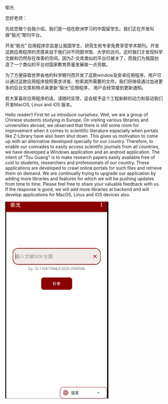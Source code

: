 偷光

您好老师：

先给您做个自我介绍，我们是一组在欧洲学习的中国留学生。我们正在开发叫做“偷光”期刊平台。

开发“偷光” 应用程序宗旨是让我国学生、研究生和专家免费享受学术期刊。开发这款应用程序的灵感来自于我们对不同图书馆、大学的访问，这时我们才发现科学文献和仍然存在改善的空间。因为Z-文库类似的平台已被关了，而我们为我国创造了一个类似的平台对国家教育质量发展做一点贡献。

为了方便获取世界各地的科学期刊而开发了这款window及安卓应用程序。用户可以通过这款应用程序按照需求详查、检索其所需要的文件。我们将继续通过加进更多的后台文库和特点来更新“偷光”应用程序， 用户会经常接到更新通知。

若大家喜欢应用程序的话，请随时反馈，这会赋予这个工程新鲜的动力和驱动我们开发MacOS, Linux and iOS 版本。


Hello reader!!
First let us introduce ourselves. Well, we are a group of Chinese students studying in Europe. 
On visiting various libraries and universities abroad, we observed that there is still some room for improvement when it comes to scientific literature espacially when portals like Z-Library have also been shut down.
This gives us motivation to come up with an alternative developed specially for our country.
Therefore, to enable our comrades to easily access scientific journals from all countries, we have developed a Windows application and an android application.
The intent of "Tou Guang" is to make research papers easily available free of cost to students, researchers and professionals of our country.
These applications are developed to crawl online portals for such files and retrieve them on demand.
We are continually trying to upgrade our application by adding more libraries and features for which we will be pushing updates from time to time.
Please feel free to share your valuable feedback with us. If the response is good, we will add more libraries at backend and will develop applications for MacOS, Linux and iOS devices also.











![Screenshot](https://raw.githubusercontent.com/touguang/guang/main/apk1.PNG)

